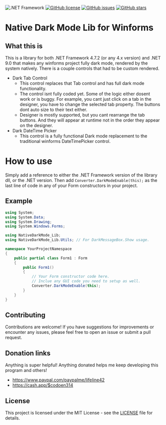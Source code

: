 ![.NET Framework](https://img.shields.io/badge/.NET%20Framework-4.7.2-blueviolet?logo=.net)
[![GitHub license](https://img.shields.io/badge/license-MIT-blue.svg)](https://github.com/mastercodeon31415/Winforms-Native-Dark-Mode/blob/main/LICENSE)
[![GitHub issues](https://img.shields.io/github/issues/mastercodeon31415/Winforms-Native-Dark-Mode)](https://github.com/mastercodeon31415/Winforms-Native-Dark-Mode/issues)
[![GitHub stars](https://img.shields.io/github/stars/mastercodeon31415/Winforms-Native-Dark-Mode)](https://github.com/mastercodeon31415/Winforms-Native-Dark-Mode/stargazers)

# Native Dark Mode Lib for Winforms

## What this is
This is a library for both .NET Framework 4.7.2 (or any 4.x version) and .NET 9.0 that makes any winforms project fully dark mode, rendered by the system natively.
There is a couple controls that had to be custom rendered. 
- Dark Tab Control
	+ This control replaces that Tab control and has full dark mode functionality. 
	+ The control isnt fully coded yet. Some of the logic either dosent work or is buggy. For example, you cant just click on a tab in the designer, you have to change the selected tab property. The buttons dont auto size to their text either.
	+ Designer is mostly supported, but you cant rearrange the tab buttons. And they will appear at runtime not in the order they appear on the designer.
- Dark DateTime Picker
	+ This control is a fully functional Dark mode replacement to the traditional winforms DateTimePicker control.


# How to use
Simply add a reference to either the .NET Framework version of the library dll, or the .NET version. 
Then add ```Converter.DarkModeEnable(this);``` as the last line of code in any of your Form constructors in your project. 

## Example
```csharp
using System;
using System.Data;
using System.Drawing;
using System.Windows.Forms;

using NativeDarkMode_Lib;
using NativeDarkMode_Lib.Utils; // For DarkMessageBox.Show usage. 

namespace YourProjectNamespace
{
    public partial class Form1 : Form
	{
		public Form1()
		{
			// Your Form constructor code here.
			// Inclue any GUI code you need to setup as well. 
			Converter.DarkModeEnable(this);
		}
	}
}
```

## Contributing

Contributions are welcome! If you have suggestions for improvements or encounter any issues, please feel free to open an issue or submit a pull request.

## Donation links

Anything is super helpful! Anything donated helps me keep developing this program and others!
- https://www.paypal.com/paypalme/lifeline42
- https://cash.app/$codoen314

## License

This project is licensed under the MIT License - see the [LICENSE](https://github.com/mastercodeon31415/Winforms-Native-Dark-Mode/blob/main/LICENSE) file for details. 

